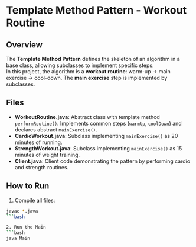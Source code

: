 # Template Method Pattern - Workout Routine

## Overview
The **Template Method Pattern** defines the skeleton of an algorithm in a base class, allowing subclasses to implement specific steps.  
In this project, the algorithm is a **workout routine**: warm-up → main exercise → cool-down. The **main exercise** step is implemented by subclasses.

## Files
- **WorkoutRoutine.java**: Abstract class with template method `performRoutine()`. Implements common steps (`warmUp`, `coolDown`) and declares abstract `mainExercise()`.
- **CardioWorkout.java**: Subclass implementing `mainExercise()` as 20 minutes of running.
- **StrengthWorkout.java**: Subclass implementing `mainExercise()` as 15 minutes of weight training.
- **Client.java**: Client code demonstrating the pattern by performing cardio and strength routines.

## How to Run
1. Compile all files:
```bash
javac *.java
```bash

2. Run the Main
```bash
java Main
